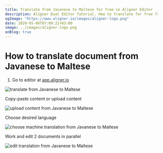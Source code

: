 ```yaml
---
title: Translate from Javanese to Maltese for free in Aligner Editor
description: Aligner Dual Editor Tutorial. How to translate for free from Javanese to Maltese. Aligner is multilingual document management platform. 
ogImage: "https://www.aligner.io/images/aligner-logo.png"
date: 2020-05-06T07:09:21+03:00
image: ../images/aligner-logo.png
onBlog: true
---
```


# How to translate document from Javanese to Maltese

1. Go to editor at [app.aligner.io](https://app.aligner.io "Aligner App web page")

![translate from Javanese to Maltese](../aligner-blank-editor.png "translate from Javanese to Maltese")

Copy-paste content or upload content

![upload content from Javanese to Maltese](../aligner-uploaded-document.png "upload content from Javanese to Maltese")

Choose desired language

![choose machine translation from Javanese to Maltese](../aligner-language-dropdown.png "choose machine translation from Javanese to Maltese")

Work and edit 2 documents in parallel

![edit translation from Javanese to Maltese](../aligner-double-sitded-editor.png "edit translation from Javanese to Maltese")

